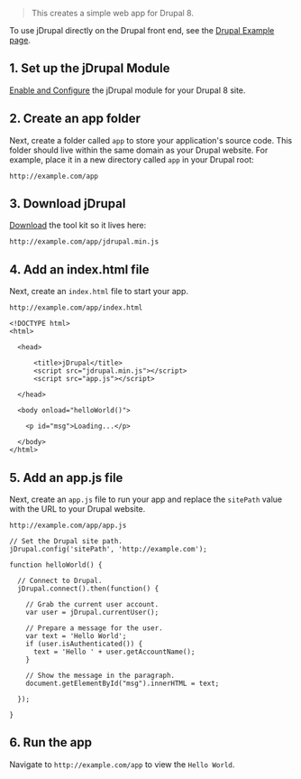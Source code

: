 > This creates a simple web app for Drupal 8.

To use jDrupal directly on the Drupal front end, see the [Drupal Example page](Examples/Drupal).

## 1. Set up the jDrupal Module

[Enable and Configure](Install) the jDrupal module for your Drupal 8 site.

## 2. Create an app folder

Next, create a folder called `app` to store your application's source code. This folder should live within the same domain as your Drupal website. For example, place it in a new directory called `app` in your Drupal root:

```
http://example.com/app
```

## 3. Download jDrupal

[Download](https://raw.githubusercontent.com/easystreet3/jDrupal/8.x-1.x/jdrupal.min.js) the tool kit so it lives here:

```
http://example.com/app/jdrupal.min.js
```

## 4. Add an index.html file

Next, create an `index.html` file to start your app. 

`http://example.com/app/index.html`

```
<!DOCTYPE html>
<html>

  <head>

      <title>jDrupal</title>
      <script src="jdrupal.min.js"></script>
      <script src="app.js"></script>

  </head>

  <body onload="helloWorld()">
    
    <p id="msg">Loading...</p>
    
  </body>
</html>
```

## 5. Add an app.js file

Next, create an `app.js` file to run your app and replace the `sitePath` value with the URL to your Drupal website.
                                                 
`http://example.com/app/app.js`

```
// Set the Drupal site path.
jDrupal.config('sitePath', 'http://example.com');
          
function helloWorld() {

  // Connect to Drupal.
  jDrupal.connect().then(function() {

    // Grab the current user account.
    var user = jDrupal.currentUser();

    // Prepare a message for the user.
    var text = 'Hello World';
    if (user.isAuthenticated()) {
      text = 'Hello ' + user.getAccountName();
    }

    // Show the message in the paragraph.
    document.getElementById("msg").innerHTML = text;

  });
  
}
```

## 6. Run the app

Navigate to `http://example.com/app` to view the `Hello World`.
